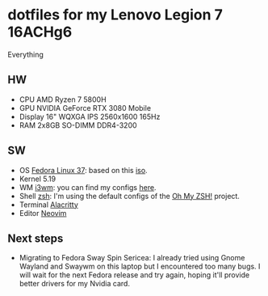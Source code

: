 # dotfiles for my Lenovo Legion 7 16ACHg6

Everything 

## HW
- CPU AMD Ryzen 7 5800H
- GPU NVIDIA GeForce RTX 3080 Mobile
- Display 16" WQXGA IPS 2560x1600 165Hz
- RAM 2x8GB SO-DIMM DDR4-3200

## SW
- OS [Fedora Linux 37](https://getfedora.org/): based on this [iso](https://download.fedoraproject.org/pub/fedora/linux/releases/test/37_Beta/Spins/x86_64/iso/Fedora-i3-Live-x86_64-37_Beta-1.5.iso).
- Kernel 5.19
- WM [i3wm](https://i3wm.org/): you can find my configs [here](i3).
- Shell [zsh](https://www.zsh.org/): I'm using the default configs of the [Oh My ZSH!](https://ohmyz.sh/) project.
- Terminal [Alacritty](https://github.com/alacritty/alacritty)
- Editor [Neovim](https://neovim.io/)

## Next steps
- Migrating to Fedora Sway Spin Sericea: I already tried using Gnome Wayland and Swaywm on this laptop but I encountered too many bugs. I will wait for the next Fedora release and try again, hoping it'll provide better drivers for my Nvidia card. 